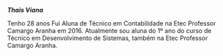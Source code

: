 ***Thais Viana***

Tenho 28 anos
Fui Aluna de Técnico em Contabilidade na Etec Professor Camargo Aranha em 2016.
Atualmente sou aluna do 1º ano do curso de Técnico em Desenvolvimento de Sistemas, também na Etec Professor Camargo Aranha.
